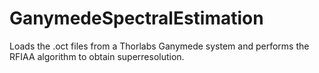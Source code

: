 # GanymedeSpectralEstimation
Loads the .oct files from a Thorlabs Ganymede system and performs the RFIAA algorithm to obtain superresolution.
